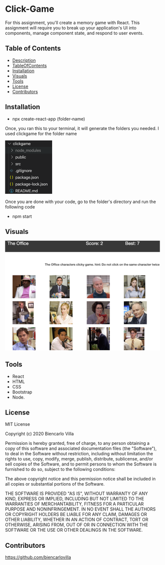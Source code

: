# Click-Game
For this assignment, you'll create a memory game with React. This assignment will require you to break up your application's UI into components, manage component state, and respond to user events.


## Table of Contents
  * [Description](#Description)
  * [TableOfContents](#TableOfContents)
  * [Installation](#Installation)
  * [Visuals](Visuals)
  * [Tools](#Tools)
  * [License](#license)
  * [Contributors](#Contributors)
 

## Installation 
* npx create-react-app (folder-name)

Once, you ran this to your terminal, it will generate the folders you needed. I used clickgame for the folder name

  ![visual](assets/image/model.png)

Once you are done with your code, go to the folder's directory and run the following code 
* npm start

## Visuals
![visual](assets/image/theoffice.png)


## Tools
* React 
* HTML
* CSS
* Bootstrap
* Node.

## License
MIT License

Copyright (c) 2020 Biencarlo Villa

Permission is hereby granted, free of charge, to any person obtaining a copy
of this software and associated documentation files (the "Software"), to deal
in the Software without restriction, including without limitation the rights
to use, copy, modify, merge, publish, distribute, sublicense, and/or sell
copies of the Software, and to permit persons to whom the Software is
furnished to do so, subject to the following conditions:

The above copyright notice and this permission notice shall be included in all
copies or substantial portions of the Software.

THE SOFTWARE IS PROVIDED "AS IS", WITHOUT WARRANTY OF ANY KIND, EXPRESS OR
IMPLIED, INCLUDING BUT NOT LIMITED TO THE WARRANTIES OF MERCHANTABILITY,
FITNESS FOR A PARTICULAR PURPOSE AND NONINFRINGEMENT. IN NO EVENT SHALL THE
AUTHORS OR COPYRIGHT HOLDERS BE LIABLE FOR ANY CLAIM, DAMAGES OR OTHER
LIABILITY, WHETHER IN AN ACTION OF CONTRACT, TORT OR OTHERWISE, ARISING FROM,
OUT OF OR IN CONNECTION WITH THE SOFTWARE OR THE USE OR OTHER DEALINGS IN THE
SOFTWARE.
  
## Contributors
   https://github.com/biencarlovilla